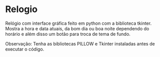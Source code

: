 # Relogio
 Relógio com interface gráfica feito em python com a biblioteca tkinter. Mostra a hora e data atuais, da bom dia ou boa noite dependendo do horário e além disso um botão para troca de tema de fundo.

 Observação: Tenha as bibliotecas PILLOW e Tkinter instaladas antes de executar o código.
